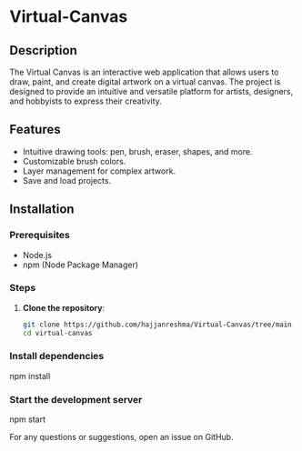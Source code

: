 # Virtual-Canvas


## Description
The Virtual Canvas is an interactive web application that allows users to draw, paint, and create digital artwork on a virtual canvas.
The project is designed to provide an intuitive and versatile platform for artists, designers, and hobbyists to express their creativity.

## Features
- Intuitive drawing tools: pen, brush, eraser, shapes, and more.
- Customizable brush colors.
- Layer management for complex artwork.
- Save and load projects.

## Installation
### Prerequisites
- Node.js
- npm (Node Package Manager)

### Steps
1. **Clone the repository**:
   ```bash
   git clone https://github.com/hajjanreshma/Virtual-Canvas/tree/main
   cd virtual-canvas

### Install dependencies
npm install

### Start the development server
npm start


For any questions or suggestions, open an issue on GitHub.
